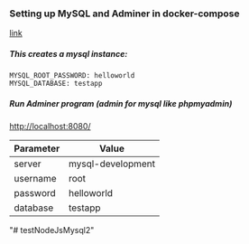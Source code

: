 ### Setting up MySQL and Adminer in docker-compose
[link](https://betterprogramming.pub/setting-up-mysql-database-in-a-docker-d6c69a3e9afe)

##### This creates a mysql instance:

```
MYSQL_ROOT_PASSWORD: helloworld
MYSQL_DATABASE: testapp
```

##### Run Adminer program (admin for mysql like phpmyadmin)
[http://localhost:8080/](http://localhost:8080/)

| Parameter | Value |
| --- | ----------- |
| server | mysql-development |
| username | root |
| password | helloworld |
| database | testapp |
"# testNodeJsMysql2" 
